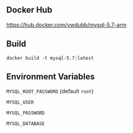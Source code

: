 ## Docker Hub

https://hub.docker.com/vwdubb/mysql-5.7-arm

## Build

`docker build -t mysql-5.7:latest`

## Environment Variables

`MYSQL_ROOT_PASSWORD` (default `root`)

`MYSQL_USER`

`MYSQL_PASSWORD`

`MYSQL_DATABASE`
